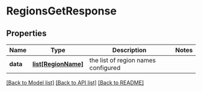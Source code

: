# RegionsGetResponse

## Properties
Name | Type | Description | Notes
------------ | ------------- | ------------- | -------------
**data** | [**list[RegionName]**](RegionName.md) | the list of region names configured | 

[[Back to Model list]](../README.md#documentation-for-models) [[Back to API list]](../README.md#documentation-for-api-endpoints) [[Back to README]](../README.md)

